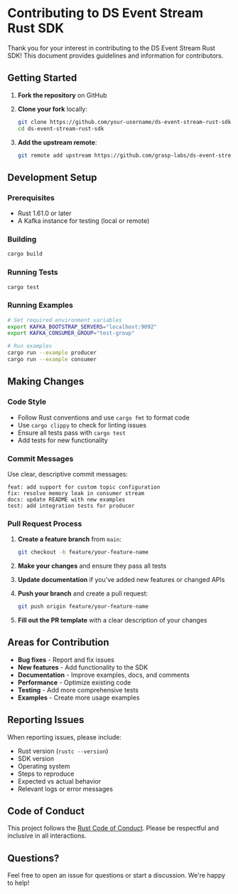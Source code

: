 # Contributing to DS Event Stream Rust SDK

Thank you for your interest in contributing to the DS Event Stream Rust SDK! This document provides guidelines and information for contributors.

## Getting Started

1. **Fork the repository** on GitHub
2. **Clone your fork** locally:

   ```bash
   git clone https://github.com/your-username/ds-event-stream-rust-sdk.git
   cd ds-event-stream-rust-sdk
   ```

3. **Add the upstream remote**:

   ```bash
   git remote add upstream https://github.com/grasp-labs/ds-event-stream-rust-sdk.git
   ```

## Development Setup

### Prerequisites

- Rust 1.61.0 or later
- A Kafka instance for testing (local or remote)

### Building

```bash
cargo build
```

### Running Tests

```bash
cargo test
```

### Running Examples

```bash
# Set required environment variables
export KAFKA_BOOTSTRAP_SERVERS="localhost:9092"
export KAFKA_CONSUMER_GROUP="test-group"

# Run examples
cargo run --example producer
cargo run --example consumer
```

## Making Changes

### Code Style

- Follow Rust conventions and use `cargo fmt` to format code
- Use `cargo clippy` to check for linting issues
- Ensure all tests pass with `cargo test`
- Add tests for new functionality

### Commit Messages

Use clear, descriptive commit messages:

```
feat: add support for custom topic configuration
fix: resolve memory leak in consumer stream
docs: update README with new examples
test: add integration tests for producer
```

### Pull Request Process

1. **Create a feature branch** from `main`:

   ```bash
   git checkout -b feature/your-feature-name
   ```

2. **Make your changes** and ensure they pass all tests

3. **Update documentation** if you've added new features or changed APIs

4. **Push your branch** and create a pull request:

   ```bash
   git push origin feature/your-feature-name
   ```

5. **Fill out the PR template** with a clear description of your changes

## Areas for Contribution

- **Bug fixes** - Report and fix issues
- **New features** - Add functionality to the SDK
- **Documentation** - Improve examples, docs, and comments
- **Performance** - Optimize existing code
- **Testing** - Add more comprehensive tests
- **Examples** - Create more usage examples

## Reporting Issues

When reporting issues, please include:

- Rust version (`rustc --version`)
- SDK version
- Operating system
- Steps to reproduce
- Expected vs actual behavior
- Relevant logs or error messages

## Code of Conduct

This project follows the [Rust Code of Conduct](https://www.rust-lang.org/policies/code-of-conduct). Please be respectful and inclusive in all interactions.

## Questions?

Feel free to open an issue for questions or start a discussion. We're happy to help!
